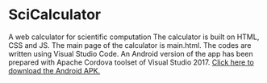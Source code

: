 # SciCalculator
A web calculator for scientific computation
The calculator is built on HTML, CSS and JS.
The main page of the calculator is main.html.
The codes are written using Visual Studio Code.
An Android version of the app has been prepared with Apache Cordova toolset of Visual Studio 2017.
<a href="https://github.com/AvikDas001/SciCalculator/blob/main/android-debug.apk?raw=true">Click here to download the Android APK.</a>
